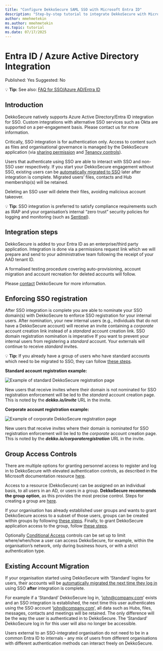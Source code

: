 ```yaml
---
title: "Configure DekkoSecure SAML SSO with Microsoft Entra ID"
description: "Step-by-step tutorial to integrate DekkoSecure with Microsoft Entra ID using SAML-based single sign-on."
author: mmehmetekin
ms.author: mmehmetekin
ms.topic: tutorial
ms.date: 07/17/2025
---
```


# Entra ID / Azure Active Directory Integration

Published: Yes
Suggested: No


💡 **Tip:** See also: [FAQ for SSO/Azure AD/Entra ID](https://help.dekkosecure.com/onboarding/neLDFwWz7SpDeVu65uBTbc/faq-for-ssoazure-ad/wcS7SYb411QFDkoSpz6ma7)


## Introduction

DekkoSecure natively supports Azure Active Directory/Entra ID integration for SSO. Custom integrations with alternative SSO services such as Okta are supported on a per-engagement basis. Please contact us for more information.

Critically, SSO integration is for authentication only. Access to content such as files and organisational governance is managed by the DekkoSecure application (via [sharing permission](https://help.dekkosecure.com/collaboration-requests-and-signing/2MPjiL8hQXtHCrCbLcZigq) and [Tenancy controls](https://help.dekkosecure.com/organisation-management/rbXt8jt5HAgHbNz8FYp1a9/tenancy-and-hub-roles/vdAyeUtuTXABuKcBB9P5kB)).

Users that authenticate using SSO are able to interact with SSO and non-SSO user respectively. If you start your DekkoSecure engagement without SSO, existing users can be [automatically migrated to SSO](https://help.dekkosecure.com/managing-your-account/jPq7opALsSsYrzVN8Uz3oS/migrate-your-account-to-single-sign-on/dkiSAZ9E71cANmrNCh1mBz) later after integration is complete. Migrated users’ files, contacts and Hub membership(s) will be retained.

Deleting an SSO user will delete their files, avoiding malicious account takeover.

💡 **Tip:** SSO integration is preferred to satisfy compliance requirements such as IRAP and your organisation’s internal “zero trust” security policies for logging and monitoring (such as [Sentinel](https://help.dekkosecure.com/organisation-management/rbXt8jt5HAgHbNz8FYp1a9/microsoft-sentinel-integration/wAdtY9fCGRRWeLDnAX8Kbw)).


## Integration steps

DekkoSecure is added to your Entra ID as an enterprise/third party application. Integration is done via a permissions request link which we will prepare and send to your administrative team following the receipt of your AAD tenant ID.

A formalised testing procedure covering auto-provisioning, account migration and account recreation for deleted accounts will follow.

Please [contact](https://www.dekkosecure.com/contact-us) DekkoSecure for more information.

## Enforcing SSO registration

After SSO integration is complete you are able to nominate your SSO domain(s) with DekkoSecure to enforce SSO registration for your internal users. After nomination, your new internal users (e.g., individuals that do not have a DekkoSecure account) will receive an invite containing a *corporate* account creation link instead of a *standard* account creation link. SSO domain registration nomination is imperative If you want to prevent your internal users from registering a *standard* account. Your externals will continue to receive *standard* invites.

💡 **Tip:** If you already have a group of users who have standard accounts which need to be migrated to SSO, they can follow [these steps](https://help.dekkosecure.com/managing-your-account/jPq7opALsSsYrzVN8Uz3oS/migrate-your-account-to-single-sign-on/dkiSAZ9E71cANmrNCh1mBz).


**Standard account registration example:**

![Example of standard DekkoSecure registration page](media/standard-rego.png)

New users that receive invites where their domain is not nominated for SSO registration enforcement will be led to the *standard* account creation page. This is noted by the ***dekko.io/invite*** URL in the invite.

**Corporate account registration example:**

![Example of corporate DekkoSecure registration page](media/corporate-rego.png)

New users that receive invites where their domain is nominated for SSO registration enforcement will be led to the *corporate* account creation page. This is noted by the ***dekko.io/corporateregistration*** URL in the invite.

## Group Access Controls

There are multiple options for granting personnel access to register and log in to DekkoSecure with elevated authentication controls, as described in the Microsoft documentation resource [here](https://docs.microsoft.com/en-us/azure/active-directory/fundamentals/active-directory-manage-groups).

Access to a resource (DekkoSecure) can be assigned on an individual basis, to all users in an AD, or users in a group. **DekkoSecure recommends the group option**, as this provides the most precise control. Steps for creating a group are [here](https://learn.microsoft.com/azure/active-directory/fundamentals/active-directory-groups-create-azure-portal).

If your organisation has already established user groups and wants to grant DekkoSecure access to a subset of those users, groups can be created within groups by following [these steps](https://learn.microsoft.com/azure/active-directory/fundamentals/active-directory-groups-membership-azure-portal). Finally, to grant DekkoSecure application access to the group, follow [these steps](https://learn.microsoft.com/azure/active-directory/users-groups-roles/groups-saasapps).

Optionally [Conditional Access](https://learn.microsoft.com/azure/active-directory/conditional-access/overview) controls can be set up to limit where/when/how a user can access DekkoSecure, for example, within the organisation’s network, only during business hours, or with a strict authentication type.

## Existing **Account Migration**

If your organisation started using DekkoSecure with ‘Standard’ logins for users, their accounts will be [automatically migrated the next time they log in](https://help.dekkosecure.com/managing-your-account/jPq7opALsSsYrzVN8Uz3oS/migrate-your-account-to-single-sign-on/dkiSAZ9E71cANmrNCh1mBz) using SSO **after** integration is complete.

For example if a ‘Standard’ DekkoSecure log in, ‘[john@company.com](mailto:john@company.com)’ exists and an SSO integration is established, the next time this user authenticates using the SSO account ‘[john@company.com](mailto:john@company.com)’, all data such as Hubs, files, messages, contacts and meetings will be retained. The only difference will be the way the user is authenticated in to DekkoSecure. The ‘Standard’ DekkoSecure log in for this user will also no longer be accessible.

Users external to an SSO-integrated organisation do not need to be in a common Entra ID to internals - any mix of users from different organisations with different authentication methods can interact freely on DekkoSecure.
